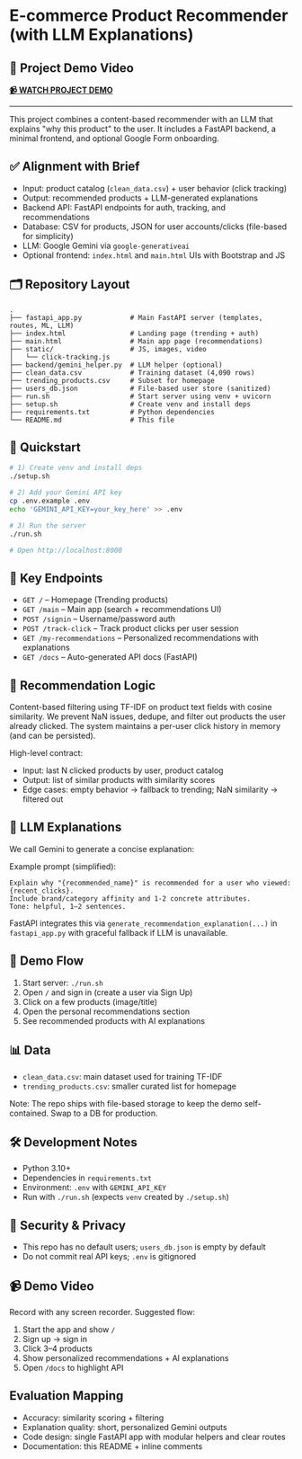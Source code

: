 # E-commerce Product Recommender (with LLM Explanations)

## **🎥 Project Demo Video**
**[📹 WATCH PROJECT DEMO](https://drive.google.com/file/d/1vthAC1xe4L9SJK1_gnOmpq_b_3VJjGsZ/view?usp=sharing)** 

---

This project combines a content-based recommender with an LLM that explains "why this product" to the user. It includes a FastAPI backend, a minimal frontend, and optional Google Form onboarding.

## ✅ Alignment with Brief

- Input: product catalog (`clean_data.csv`) + user behavior (click tracking)
- Output: recommended products + LLM-generated explanations
- Backend API: FastAPI endpoints for auth, tracking, and recommendations
- Database: CSV for products, JSON for user accounts/clicks (file-based for simplicity)
- LLM: Google Gemini via `google-generativeai`
- Optional frontend: `index.html` and `main.html` UIs with Bootstrap and JS

## 🗂️ Repository Layout

```
.
├── fastapi_app.py            # Main FastAPI server (templates, routes, ML, LLM)
├── index.html                # Landing page (trending + auth)
├── main.html                 # Main app page (recommendations)
├── static/                   # JS, images, video
│   └── click-tracking.js
├── backend/gemini_helper.py  # LLM helper (optional)
├── clean_data.csv            # Training dataset (4,090 rows)
├── trending_products.csv     # Subset for homepage
├── users_db.json             # File-based user store (sanitized)
├── run.sh                    # Start server using venv + uvicorn
├── setup.sh                  # Create venv and install deps
├── requirements.txt          # Python dependencies
└── README.md                 # This file
```

## 🚀 Quickstart

```bash
# 1) Create venv and install deps
./setup.sh

# 2) Add your Gemini API key
cp .env.example .env
echo 'GEMINI_API_KEY=your_key_here' >> .env

# 3) Run the server
./run.sh

# Open http://localhost:8000
```

## 🔌 Key Endpoints

- `GET /` – Homepage (Trending products)
- `GET /main` – Main app (search + recommendations UI)
- `POST /signin` – Username/password auth
- `POST /track-click` – Track product clicks per user session
- `GET /my-recommendations` – Personalized recommendations with explanations
- `GET /docs` – Auto-generated API docs (FastAPI)

## 🧠 Recommendation Logic

Content-based filtering using TF-IDF on product text fields with cosine similarity. We prevent NaN issues, dedupe, and filter out products the user already clicked. The system maintains a per-user click history in memory (and can be persisted).

High-level contract:
- Input: last N clicked products by user, product catalog
- Output: list of similar products with similarity scores
- Edge cases: empty behavior → fallback to trending; NaN similarity → filtered out

## 🤖 LLM Explanations

We call Gemini to generate a concise explanation:

Example prompt (simplified):
```
Explain why "{recommended_name}" is recommended for a user who viewed: {recent_clicks}.
Include brand/category affinity and 1-2 concrete attributes.
Tone: helpful, 1–2 sentences.
```

FastAPI integrates this via `generate_recommendation_explanation(...)` in `fastapi_app.py` with graceful fallback if LLM is unavailable.

## 🧪 Demo Flow

1. Start server: `./run.sh`
2. Open `/` and sign in (create a user via Sign Up)
3. Click on a few products (image/title)
4. Open the personal recommendations section
5. See recommended products with AI explanations

## 📊 Data

- `clean_data.csv`: main dataset used for training TF-IDF
- `trending_products.csv`: smaller curated list for homepage

Note: The repo ships with file-based storage to keep the demo self-contained. Swap to a DB for production.

## 🛠️ Development Notes

- Python 3.10+
- Dependencies in `requirements.txt`
- Environment: `.env` with `GEMINI_API_KEY`
- Run with `./run.sh` (expects `venv` created by `./setup.sh`)

## 🧹 Security & Privacy

- This repo has no default users; `users_db.json` is empty by default
- Do not commit real API keys; `.env` is gitignored

## 📹 Demo Video

Record with any screen recorder. Suggested flow:
1. Start the app and show `/`
2. Sign up → sign in
3. Click 3–4 products
4. Show personalized recommendations + AI explanations
5. Open `/docs` to highlight API

## Evaluation Mapping

- Accuracy: similarity scoring + filtering
- Explanation quality: short, personalized Gemini outputs
- Code design: single FastAPI app with modular helpers and clear routes
- Documentation: this README + inline comments